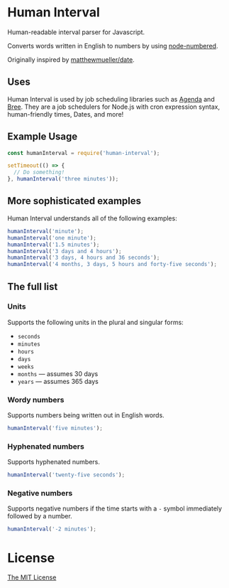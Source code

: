 # Human Interval
Human-readable interval parser for Javascript.

Converts words written in English to numbers by using [node-numbered](https://github.com/blakeembrey/node-numbered).

Originally inspired by [matthewmueller/date](http://github.com/matthewmueller/date).

## Uses

Human Interval is used by job scheduling libraries such as [Agenda](https://github.com/Agenda/agenda#readme) and [Bree](https://jobscheduler.net). They are a job schedulers for Node.js with cron expression syntax, human-friendly times, Dates, and more!

## Example Usage

```js
const humanInterval = require('human-interval');

setTimeout(() => {
  // Do something!
}, humanInterval('three minutes'));
```

## More sophisticated examples

Human Interval understands all of the following examples:

```js
humanInterval('minute');
humanInterval('one minute');
humanInterval('1.5 minutes');
humanInterval('3 days and 4 hours');
humanInterval('3 days, 4 hours and 36 seconds');
humanInterval('4 months, 3 days, 5 hours and forty-five seconds');
```

## The full list

### Units

Supports the following units in the plural and singular forms:

- `seconds`
- `minutes`
- `hours`
- `days`
- `weeks`
- `months` — assumes 30 days
- `years` — assumes 365 days

### Wordy numbers

Supports numbers being written out in English words.

```js
humanInterval('five minutes');
```

### Hyphenated numbers

Supports hyphenated numbers.

```js
humanInterval('twenty-five seconds');
```

### Negative numbers

Supports negative numbers if the time starts with a `-` symbol immediately followed by a number.

```js
humanInterval('-2 minutes');
```

# License
[The MIT License](LICENSE.md)
